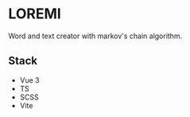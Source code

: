 # LOREMI

Word and text creator with markov's chain algorithm.

## Stack
- Vue 3
- TS
- SCSS
- Vite
